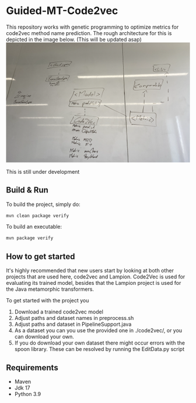 # Guided-MT-Code2vec
This repository works with genetic programming to optimize metrics for code2vec method name prediction.
The rough architecture for this is depicted in the image below. (This will be updated asap)
![Architecture plan](./src/main/resources/Architecture_plan.png)

This is still under development

## Build & Run

To build the project, simply do:

```sh
mvn clean package verify
```

To build an executable:

```sh
mvn package verify
```

## How to get started

It's highly recommended that new users start by looking at both other projects that are used here, code2vec and Lampion.
Code2Vec is used for evaluating its trained model, besides that the Lampion project is used for the Java metamorphic transformers.

To get started with the project you

1. Download a trained code2vec model
2. Adjust paths and dataset names in preprocess.sh
3. Adjust paths and dataset in PipelineSupport.java
4. As a dataset you can you use the provided one in ./code2vec/, or you can download your own.
5. If you do download your own dataset there might occur errors with the spoon library. These can be resolved by running the EditData.py script

## Requirements

- Maven
- Jdk 17
- Python 3.9
